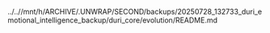 ../..//mnt/h/ARCHIVE/.UNWRAP/SECOND/backups/20250728_132733_duri_emotional_intelligence_backup/duri_core/evolution/README.md